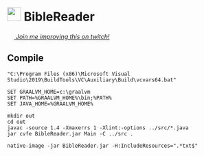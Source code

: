 <img src="https://github.githubassets.com/images/icons/emoji/unicode/1f4d6.png?v8" width="32px"
/>  BibleReader
===============

<a href="https://twitch.tv/veganaiZe/"><img src="https://user-images.githubusercontent.com/7102064/206958552-d4773c34-95c3-4069-b7f6-52aa12287742.png" width="16px"
/> _Join me improving this on twitch!_</a>

Compile
-------

```
"C:\Program Files (x86)\Microsoft Visual Studio\2019\BuildTools\VC\Auxiliary\Build\vcvars64.bat"

SET GRAALVM_HOME=c:\graalvm
SET PATH=%GRAALVM_HOME%\bin;%PATH%
SET JAVA_HOME=%GRAALVM_HOME%
```
```
mkdir out
cd out
javac -source 1.4 -Xmaxerrs 1 -Xlint:-options ../src/*.java
jar cvfe BibleReader.jar Main -C ../src .
```
```
native-image -jar BibleReader.jar -H:IncludeResources=".*txt$"
```
